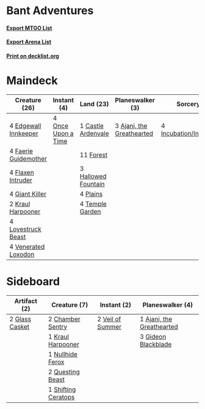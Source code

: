 # Bant Adventures

#### [Export MTGO List](../collection/Bant%20Adventures/Bant%20Adventures.txt)
#### [Export Arena List](../collection/Bant%20Adventures/Bant%20Adventures_arena.txt)
#### [Print on decklist.org](http://decklist.org/?deckmain=3%09Ajani,%20the%20Greathearted%0A1%09Castle%20Ardenvale%0A4%09Edgewall%20Innkeeper%0A4%09Faerie%20Guidemother%0A4%09Flaxen%20Intruder%0A11%09Forest%0A4%09Giant%20Killer%0A3%09Hallowed%20Fountain%0A4%09Incubation/Incongruity%0A2%09Kraul%20Harpooner%0A4%09Lovestruck%20Beast%0A4%09Once%20Upon%20a%20Time%0A4%09Plains%0A4%09Temple%20Garden%0A4%09Venerated%20Loxodon&deckside=1%09Ajani,%20the%20Greathearted%0A2%09Chamber%20Sentry%0A3%09Gideon%20Blackblade%0A2%09Glass%20Casket%0A1%09Kraul%20Harpooner%0A1%09Nullhide%20Ferox%0A2%09Questing%20Beast%0A1%09Shifting%20Ceratops%0A2%09Veil%20of%20Summer)
# Maindeck

|                                         Creature (26)                                         |                                         Instant (4)                                         |                                          Land (23)                                          |                                          Planeswalker (3)                                          |                                            Sorcery (4)                                            |
|-----------------------------------------------------------------------------------------------|---------------------------------------------------------------------------------------------|---------------------------------------------------------------------------------------------|----------------------------------------------------------------------------------------------------|---------------------------------------------------------------------------------------------------|
|4 [Edgewall Innkeeper](http://gatherer.wizards.com/Pages/Card/Details.aspx?multiverseid=473113)|4 [Once Upon a Time](http://gatherer.wizards.com/Pages/Card/Details.aspx?multiverseid=473131)|1 [Castle Ardenvale](http://gatherer.wizards.com/Pages/Card/Details.aspx?multiverseid=473200)|3 [Ajani, the Greathearted](http://gatherer.wizards.com/Pages/Card/Details.aspx?multiverseid=461111)|4 [Incubation/Incongruity](http://gatherer.wizards.com/Pages/Card/Details.aspx?multiverseid=457370)|
|4 [Faerie Guidemother](http://gatherer.wizards.com/Pages/Card/Details.aspx?multiverseid=472973)|                                                                                             |11 [Forest](http://gatherer.wizards.com/Pages/Card/Details.aspx?multiverseid=439860)         |                                                                                                    |                                                                                                   |
|4 [Flaxen Intruder](http://gatherer.wizards.com/Pages/Card/Details.aspx?multiverseid=473117)   |                                                                                             |3 [Hallowed Fountain](http://gatherer.wizards.com/Pages/Card/Details.aspx?multiverseid=97071)|                                                                                                    |                                                                                                   |
|4 [Giant Killer](http://gatherer.wizards.com/Pages/Card/Details.aspx?multiverseid=472976)      |                                                                                             |4 [Plains](http://gatherer.wizards.com/Pages/Card/Details.aspx?multiverseid=439856)          |                                                                                                    |                                                                                                   |
|2 [Kraul Harpooner](http://gatherer.wizards.com/Pages/Card/Details.aspx?multiverseid=452886)   |                                                                                             |4 [Temple Garden](http://gatherer.wizards.com/Pages/Card/Details.aspx?multiverseid=405112)   |                                                                                                    |                                                                                                   |
|4 [Lovestruck Beast](http://gatherer.wizards.com/Pages/Card/Details.aspx?multiverseid=473127)  |                                                                                             |                                                                                             |                                                                                                    |                                                                                                   |
|4 [Venerated Loxodon](http://gatherer.wizards.com/Pages/Card/Details.aspx?multiverseid=452780) |                                                                                             |                                                                                             |                                                                                                    |                                                                                                   |


# Sideboard

|                                      Artifact (2)                                       |                                         Creature (7)                                         |                                        Instant (2)                                        |                                          Planeswalker (4)                                          |
|-----------------------------------------------------------------------------------------|----------------------------------------------------------------------------------------------|-------------------------------------------------------------------------------------------|----------------------------------------------------------------------------------------------------|
|2 [Glass Casket](http://gatherer.wizards.com/Pages/Card/Details.aspx?multiverseid=472977)|2 [Chamber Sentry](http://gatherer.wizards.com/Pages/Card/Details.aspx?multiverseid=452982)   |2 [Veil of Summer](http://gatherer.wizards.com/Pages/Card/Details.aspx?multiverseid=466952)|1 [Ajani, the Greathearted](http://gatherer.wizards.com/Pages/Card/Details.aspx?multiverseid=461111)|
|                                                                                         |1 [Kraul Harpooner](http://gatherer.wizards.com/Pages/Card/Details.aspx?multiverseid=452886)  |                                                                                           |3 [Gideon Blackblade](http://gatherer.wizards.com/Pages/Card/Details.aspx?multiverseid=463943)      |
|                                                                                         |1 [Nullhide Ferox](http://gatherer.wizards.com/Pages/Card/Details.aspx?multiverseid=452888)   |                                                                                           |                                                                                                    |
|                                                                                         |2 [Questing Beast](http://gatherer.wizards.com/Pages/Card/Details.aspx?multiverseid=473133)   |                                                                                           |                                                                                                    |
|                                                                                         |1 [Shifting Ceratops](http://gatherer.wizards.com/Pages/Card/Details.aspx?multiverseid=466948)|                                                                                           |                                                                                                    |

